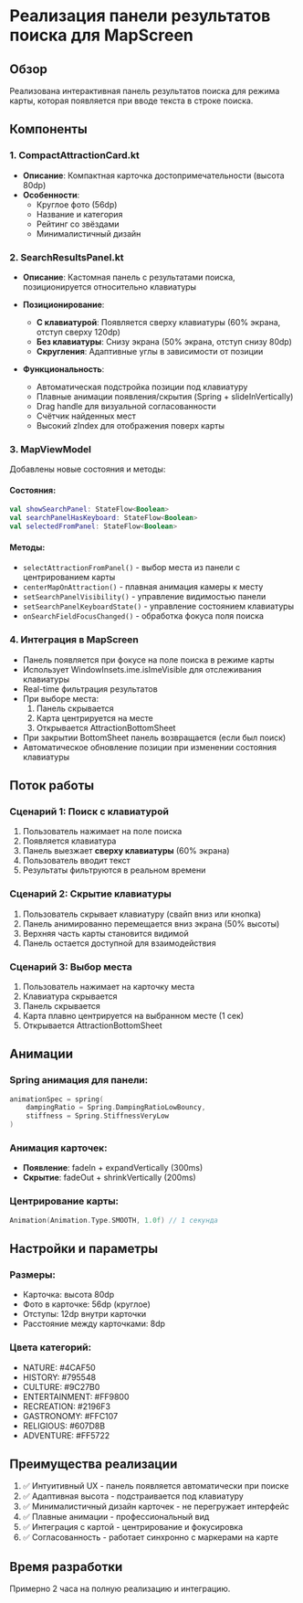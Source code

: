 # Реализация панели результатов поиска для MapScreen

## Обзор
Реализована интерактивная панель результатов поиска для режима карты, которая появляется при вводе текста в строке поиска.

## Компоненты

### 1. CompactAttractionCard.kt
- **Описание**: Компактная карточка достопримечательности (высота 80dp)
- **Особенности**:
  - Круглое фото (56dp)
  - Название и категория
  - Рейтинг со звёздами
  - Минималистичный дизайн

### 2. SearchResultsPanel.kt
- **Описание**: Кастомная панель с результатами поиска, позиционируется относительно клавиатуры
- **Позиционирование**:
  - **С клавиатурой**: Появляется сверху клавиатуры (60% экрана, отступ сверху 120dp)
  - **Без клавиатуры**: Снизу экрана (50% экрана, отступ снизу 80dp)
  - **Скругления**: Адаптивные углы в зависимости от позиции

- **Функциональность**:
  - Автоматическая подстройка позиции под клавиатуру
  - Плавные анимации появления/скрытия (Spring + slideInVertically)
  - Drag handle для визуальной согласованности
  - Счётчик найденных мест
  - Высокий zIndex для отображения поверх карты

### 3. MapViewModel
Добавлены новые состояния и методы:

#### Состояния:
```kotlin
val showSearchPanel: StateFlow<Boolean>
val searchPanelHasKeyboard: StateFlow<Boolean>
val selectedFromPanel: StateFlow<Boolean>
```

#### Методы:
- `selectAttractionFromPanel()` - выбор места из панели с центрированием карты
- `centerMapOnAttraction()` - плавная анимация камеры к месту
- `setSearchPanelVisibility()` - управление видимостью панели
- `setSearchPanelKeyboardState()` - управление состоянием клавиатуры
- `onSearchFieldFocusChanged()` - обработка фокуса поля поиска

### 4. Интеграция в MapScreen
- Панель появляется при фокусе на поле поиска в режиме карты
- Использует WindowInsets.ime.isImeVisible для отслеживания клавиатуры
- Real-time фильтрация результатов
- При выборе места:
  1. Панель скрывается
  2. Карта центрируется на месте
  3. Открывается AttractionBottomSheet
- При закрытии BottomSheet панель возвращается (если был поиск)
- Автоматическое обновление позиции при изменении состояния клавиатуры

## Поток работы

### Сценарий 1: Поиск с клавиатурой
1. Пользователь нажимает на поле поиска
2. Появляется клавиатура
3. Панель выезжает **сверху клавиатуры** (60% экрана)
4. Пользователь вводит текст
5. Результаты фильтруются в реальном времени

### Сценарий 2: Скрытие клавиатуры
1. Пользователь скрывает клавиатуру (свайп вниз или кнопка)
2. Панель анимированно перемещается вниз экрана (50% высоты)
3. Верхняя часть карты становится видимой
4. Панель остается доступной для взаимодействия

### Сценарий 3: Выбор места
1. Пользователь нажимает на карточку места
2. Клавиатура скрывается
3. Панель скрывается
4. Карта плавно центрируется на выбранном месте (1 сек)
5. Открывается AttractionBottomSheet

## Анимации

### Spring анимация для панели:
```kotlin
animationSpec = spring(
    dampingRatio = Spring.DampingRatioLowBouncy,
    stiffness = Spring.StiffnessVeryLow
)
```

### Анимация карточек:
- **Появление**: fadeIn + expandVertically (300ms)
- **Скрытие**: fadeOut + shrinkVertically (200ms)

### Центрирование карты:
```kotlin
Animation(Animation.Type.SMOOTH, 1.0f) // 1 секунда
```

## Настройки и параметры

### Размеры:
- Карточка: высота 80dp
- Фото в карточке: 56dp (круглое)
- Отступы: 12dp внутри карточки
- Расстояние между карточками: 8dp

### Цвета категорий:
- NATURE: #4CAF50
- HISTORY: #795548
- CULTURE: #9C27B0
- ENTERTAINMENT: #FF9800
- RECREATION: #2196F3
- GASTRONOMY: #FFC107
- RELIGIOUS: #607D8B
- ADVENTURE: #FF5722

## Преимущества реализации
1. ✅ Интуитивный UX - панель появляется автоматически при поиске
2. ✅ Адаптивная высота - подстраивается под клавиатуру
3. ✅ Минималистичный дизайн карточек - не перегружает интерфейс
4. ✅ Плавные анимации - профессиональный вид
5. ✅ Интеграция с картой - центрирование и фокусировка
6. ✅ Согласованность - работает синхронно с маркерами на карте

## Время разработки
Примерно 2 часа на полную реализацию и интеграцию.
